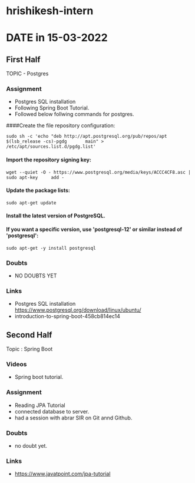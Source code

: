 # hrishikesh-intern

# DATE in 15-03-2022

## First Half

TOPIC - Postgres

### Assignment 

- Postgres SQL installation
- Following Spring Boot Tutorial.
- Followed below follwing commands for postgres.
	
####Create the file repository configuration:
	
	sudo sh -c 'echo "deb http://apt.postgresql.org/pub/repos/apt $(lsb_release -cs)-pgdg 		main" > /etc/apt/sources.list.d/pgdg.list'

#### Import the repository signing key:
	
	wget --quiet -O - https://www.postgresql.org/media/keys/ACCC4CF8.asc | sudo apt-key 	add -

#### Update the package lists:
	
	sudo apt-get update

#### Install the latest version of PostgreSQL.

#### If you want a specific version, use 'postgresql-12' or similar instead of 'postgresql':
	
	sudo apt-get -y install postgresql

### Doubts

- NO DOUBTS YET

### Links

- Postgres SQL installation
https://www.postgresql.org/download/linux/ubuntu/
- introduction-to-spring-boot-458cb814ec14

## Second Half

Topic : Spring Boot

### Videos

- Spring boot tutorial.

### Assignment 

- Reading JPA Tutorial
- connected database to server. <Completed>
- had a session with abrar SIR on Git annd Github.

### Doubts

- no doubt yet.

### Links

- https://www.javatpoint.com/jpa-tutorial
